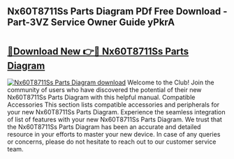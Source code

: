 ## Nx60T8711Ss Parts Diagram PDf Free Download - Part-3VZ Service Owner Guide yPkrA

# <h2><a href="http://dfsm5h.blite.top/?on=Nx60T8711Ss+Parts+Diagram">🔗Download New 👉🔴 Nx60T8711Ss Parts Diagram</a></h2>

[![Nx60T8711Ss Parts Diagram download](https://i.imgur.com/lujVjoI.png)](http://dfsm5h.blite.top/?on=Nx60T8711Ss+Parts+Diagram)
Welcome to the Club! Join the community of users who have discovered the potential of their new Nx60T8711Ss Parts Diagram with this helpful manual. Compatible Accessories This section lists compatible accessories and peripherals for your new Nx60T8711Ss Parts Diagram. Experience the seamless integration of list of features with your new Nx60T8711Ss Parts Diagram. We trust that the Nx60T8711Ss Parts Diagram has been an accurate and detailed resource in your efforts to master your new device. In case of any queries or concerns, please do not hesitate to reach out to our customer service team.
